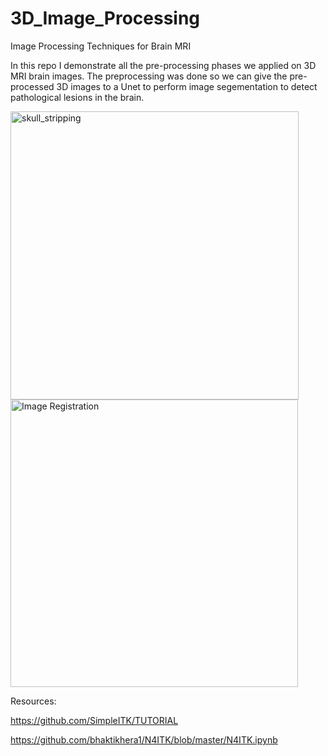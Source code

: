 # 3D_Image_Processing
Image Processing Techniques for Brain MRI

In this repo I demonstrate all the pre-processing phases we applied on 3D MRI brain images.
The preprocessing was done so we can give the pre-processed 3D images to a Unet to perform image segementation to detect pathological lesions in the brain.

<img width="461" alt="skull_stripping" src="https://user-images.githubusercontent.com/30272808/185189594-ad113af6-5857-4d2a-9bb5-dd23d5e2376d.png">


<img width="460" alt="Image Registration" src="https://user-images.githubusercontent.com/30272808/185189608-b28550d5-3475-4497-9482-9a1626d9fcdd.png">


Resources:

https://github.com/SimpleITK/TUTORIAL

https://github.com/bhaktikhera1/N4ITK/blob/master/N4ITK.ipynb
